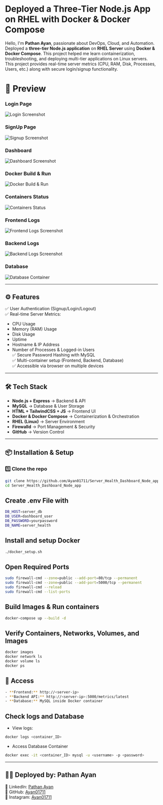 # Deployed a Three-Tier Node.js App on RHEL with Docker & Docker Compose

Hello, I'm **Pathan Ayan**, passionate about DevOps, Cloud, and Automation.  
Deployed a **three-tier Node.js application** on **RHEL Server** using **Docker & Docker Compose**. 
This project helped me learn containerization, troubleshooting, and deploying multi-tier applications on Linux servers.  
This project provides real-time server metrics (CPU, RAM, Disk, Processes, Users, etc.) along with secure login/signup functionality.  


# 📸 Preview  

### Login Page  
![Login Screenshot](./images/01.png)

### SignUp Page
![Signup Screenshot](./Images/02.png)

### Dashboard  
![Dashboard Screenshot](./images/03.png)

### Docker Build & Run

![Docker Build & Run](./Images/2.png)

### Containers Status
![Containers Status](./Images/3.png)

### Frontend Logs  
![Frontend Logs Screenshot](./Images/4.png)

### Backend Logs 
![Backend Logs Screenshot](./Images/6.png)

### Database 
![Database Container](./Images/5.png)


---

## ⚙️ Features  
✅ User Authentication (Signup/Login/Logout)  
✅ Real-time Server Metrics:  
- CPU Usage  
- Memory (RAM) Usage  
- Disk Usage  
- Uptime  
- Hostname & IP Address  
- Number of Processes & Logged-in Users  
✅ Secure Password Hashing with MySQL  
✅ Multi-container setup (Frontend, Backend, Database)  
✅ Accessible via browser on multiple devices  

---

## 🛠️ Tech Stack  
- **Node.js + Express** → Backend & API  
- **MySQL** → Database & User Storage  
- **HTML + TailwindCSS + JS** → Frontend UI  
- **Docker & Docker Compose** → Containerization & Orchestration  
- **RHEL (Linux)** → Server Environment  
- **Firewalld** → Port Management & Security  
- **GitHub** → Version Control  

---

## 📦 Installation & Setup  

### 1️⃣ Clone the repo  
```bash
git clone https://github.com/Ayan01711/Server_Health_Dashboard_Node_app.git
cd Server_Health_Dashboard_Node_app
```

## Create .env File with  
```bash
DB_HOST=server_db
DB_USER=dashboard_user
DB_PASSWORD=yourpassword
DB_NAME=server_health
```

## Install and setup Docker 
```bash
./docker_setup.sh
```

## Open Required Ports 
``` bash
sudo firewall-cmd --zone=public --add-port=80/tcp --permanent
sudo firewall-cmd --zone=public --add-port=5000/tcp --permanent
sudo firewall-cmd --reload
sudo firewall-cmd --list-ports
```
## Build Images & Run containers 
``` bash
docker-compose up --build -d
```
## Verify Containers, Networks, Volumes, and Images
``` bash 
docker images
docker network ls
docker volume ls
docker ps
```

##  🔑 Access
```bash
- **Frontend:** http://<server-ip>
- **Backend API:** http://<server-ip>:5000/metrics/latest
- **Database:** MySQL inside Docker container
```
## Check logs and Database
- View logs: 
``` bash
docker logs <container_ID>
```
- Access Database Container
```bash
docker exec -it <container_ID> mysql -u <username> -p <password>
```

--- 

## 👨‍💻 Deployed by: **Pathan Ayan**  
📌 LinkedIn: [Pathan Ayan](https://www.linkedin.com/in/ayan01711/)  
📌 GitHub: [Ayan01711](https://github.com/Ayan01711)  
📌 Instagram: [Ayan01711](https://www.instagram.com/itz_ayan1711/)
